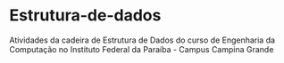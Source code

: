 # Estrutura-de-dados
Atividades da cadeira de Estrutura de Dados do curso de Engenharia da Computação no Instituto Federal da Paraíba - Campus Campina Grande

